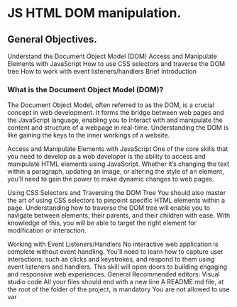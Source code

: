 # JS HTML DOM manipulation.

## General Objectives.
Understand the Document Object Model (DOM)
Access and Manipulate Elements with JavaScript
How to use CSS selectors and traverse the DOM tree
How to work with event listeners/handlers
Brief Introduction
### What is the Document Object Model (DOM)?
The Document Object Model, often referred to as the DOM, is a crucial concept in web development.
It forms the bridge between web pages and the JavaScript language, enabling you to interact with and manipulate the content and structure of a webpage in real-time.
Understanding the DOM is like gaining the keys to the inner workings of a website.

Access and Manipulate Elements with JavaScript
One of the core skills that you need to develop as a web developer is the ability to access and manipulate HTML elements using JavaScript. Whether it’s changing the text within a paragraph, updating an image, or altering the style of an element, you’ll need to gain the power to make dynamic changes to web pages.

Using CSS Selectors and Traversing the DOM Tree
You should also master the art of using CSS selectors to pinpoint specific HTML elements within a page. Understanding how to traverse the DOM tree will enable you to navigate between elements, their parents, and their children with ease. With knowledge of this, you will be able to target the right element for modification or interaction.

Working with Event Listeners/Handlers
No interactive web application is complete without event handling. You’ll need to learn how to capture user interactions, such as clicks and keystrokes, and respond to them using event listeners and handlers. This skill will open doors to building engaging and responsive web experiences.
General
Recommended editors: Visual studio code
All your files should end with a new line
A README.md file, at the root of the folder of the project, is mandatory
You are not allowed to use var
